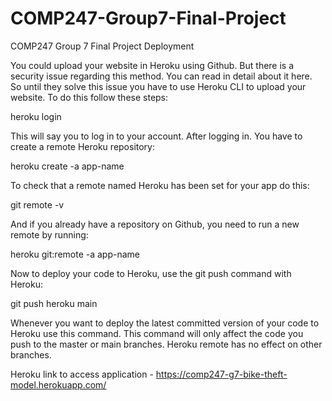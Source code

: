 # COMP247-Group7-Final-Project
COMP247 Group 7 Final Project Deployment

You could upload your website in Heroku using Github. But there is a security issue regarding this method. You can read in detail about it here. So until they solve this issue you have to use Heroku CLI to upload your website. To do this follow these steps: 

heroku login

This will say you to log in to your account. After logging in.  You have to create a remote Heroku repository: 

heroku create -a app-name

To check that a remote named Heroku has been set for your app do this: 

git remote -v

And if you already have a repository on Github, you need to run a new remote by running: 

heroku git:remote -a app-name

Now to deploy your code to Heroku, use the git push command with Heroku: 

git push heroku main

Whenever you want to deploy the latest committed version of your code to Heroku use this command. This command will only affect the code you push to the master or main branches. Heroku remote has no effect on other branches.


Heroku link to access application - https://comp247-g7-bike-theft-model.herokuapp.com/
